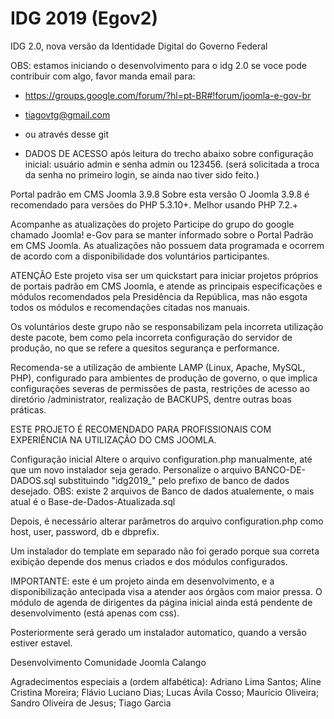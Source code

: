 # IDG 2019 (Egov2)
IDG 2.0, nova versão da Identidade Digital do Governo Federal

OBS: estamos iniciando o desenvolvimento para o idg 2.0 se voce pode contribuir com algo, favor manda email para:
- https://groups.google.com/forum/?hl=pt-BR#!forum/joomla-e-gov-br
- tiagovtg@gmail.com
- ou através desse git

- DADOS DE ACESSO após leitura do trecho abaixo sobre configuração inicial: usuário admin e senha admin ou 123456. (será solicitada a troca da senha no primeiro login, se ainda nao tiver sido feito.)

Portal padrão em CMS Joomla 3.9.8
Sobre esta versão
O Joomla 3.9.8 é recomendado para versões do PHP 5.3.10+. Melhor usando PHP 7.2.+

Acompanhe as atualizações do projeto
Participe do grupo do google chamado Joomla! e-Gov para se manter informado sobre o Portal Padrão em CMS Joomla. As atualizações não possuem data programada e ocorrem de acordo com a disponibilidade dos voluntários participantes.

ATENÇÃO
Este projeto visa ser um quickstart para iniciar projetos próprios de portais padrão em CMS Joomla, e atende as principais especificações e módulos recomendados pela Presidência da República, mas não esgota todos os módulos e recomendações citadas nos manuais.

Os voluntários deste grupo não se responsabilizam pela incorreta utilização deste pacote, bem como pela incorreta configuração do servidor de produção, no que se refere a quesitos segurança e performance.

Recomenda-se a utilização de ambiente LAMP (Linux, Apache, MySQL, PHP), configurado para ambientes de produção de governo, o que implica configurações severas de permissões de pasta, restrições de acesso ao diretório /administrator, realização de BACKUPS, dentre outras boas práticas.

ESTE PROJETO É RECOMENDADO PARA PROFISSIONAIS COM EXPERIÊNCIA NA UTILIZAÇÃO DO CMS JOOMLA.

Configuração inicial
Altere o arquivo configuration.php manualmente, até que um novo instalador seja gerado.
Personalize o arquivo BANCO-DE-DADOS.sql substituindo "idg2019_" pelo prefixo de banco de dados desejado. OBS: existe 2 arquivos de Banco de dados atualemente, o mais atual é o Base-de-Dados-Atualizada.sql

Depois, é necessário alterar parâmetros do arquivo configuration.php como host, user, password, db e dbprefix.

Um instalador do template em separado não foi gerado porque sua correta exibição depende dos menus criados e dos módulos configurados.

IMPORTANTE: este é um projeto ainda em desenvolvimento, e a disponibilização antecipada visa a atender aos órgãos com maior pressa.
O módulo de agenda de dirigentes da página inicial ainda está pendente de desenvolvimento (está apenas com css).

Posteriormente será gerado um instalador automatico, quando a versão estiver estavel.

Desenvolvimento
Comunidade Joomla Calango

Agradecimentos especiais a (ordem alfabética):
Adriano Lima Santos; Aline Cristina Moreira; Flávio Luciano Dias; Lucas Ávila Cosso; Maurício Oliveira; Sandro Oliveira de Jesus; Tiago Garcia
